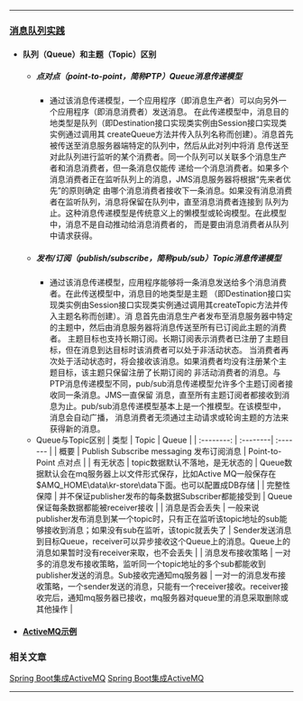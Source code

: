 ----
### [消息队列实践](https://github.com/timebusker/spring-boot/tree/master/spring-boot-18-MQ/)

- #### 队列（Queue）和主题（Topic）区别
  + ##### 点对点（point-to-point，简称PTP）Queue消息传递模型
    * 通过该消息传递模型，一个应用程序（即消息生产者）可以向另外一个应用程序（即消息消费者）发送消息。
	在此传递模型中，消息目的地类型是队列（即Destination接口实现类实例由Session接口实现类实例通过调用其
	createQueue方法并传入队列名称而创建）。消息首先被传送至消息服务器端特定的队列中，然后从此对列中将消
	息传送至对此队列进行监听的某个消费者。同一个队列可以关联多个消息生产者和消息消费者，但一条消息仅能传
	递给一个消息消费者。如果多个消息消费者正在监听队列上的消息，JMS消息服务器将根据“先来者优先”的原则确定
	由哪个消息消费者接收下一条消息。如果没有消息消费者在监听队列，消息将保留在队列中，直至消息消费者连接到
	队列为止。这种消息传递模型是传统意义上的懒模型或轮询模型。在此模型中，消息不是自动推动给消息消费者的，
	而是要由消息消费者从队列中请求获得。 
  + ##### 发布/订阅（publish/subscribe，简称pub/sub）Topic消息传递模型
    * 通过该消息传递模型，应用程序能够将一条消息发送给多个消息消费者。在此传送模型中，消息目的地类型是主题
	（即Destination接口实现类实例由Session接口实现类实例通过调用其createTopic方法并传入主题名称而创建）。消
	息首先由消息生产者发布至消息服务器中特定的主题中，然后由消息服务器将消息传送至所有已订阅此主题的消费者。
	主题目标也支持长期订阅。长期订阅表示消费者已注册了主题目标，但在消息到达目标时该消费者可以处于非活动状态。
	当消费者再次处于活动状态时，将会接收该消息。如果消费者均没有注册某个主题目标，该主题只保留注册了长期订阅的
	非活动消费者的消息。与PTP消息传递模型不同，pub/sub消息传递模型允许多个主题订阅者接收同一条消息。JMS一直保留
	消息，直至所有主题订阅者都接收到消息为止。pub/sub消息传递模型基本上是一个推模型。在该模型中，消息会自动广播，
	消息消费者无须通过主动请求或轮询主题的方法来获得新的消息。
  + Queue与Topic区别
  | 类型     |    Topic | Queue  |
  | :--------: | :--------| :------- |
  | 概要  | Publish Subscribe messaging 发布订阅消息 |  Point-to-Point 点对点   |
  | 有无状态     |   topic数据默认不落地，是无状态的  |  Queue数据默认会在mq服务器上以文件形式保存，比如Active MQ一般保存在$AMQ_HOME\data\kr-store\data下面。也可以配置成DB存储  |
  | 完整性保障      |    并不保证publisher发布的每条数据Subscriber都能接受到  | Queue保证每条数据都能被receiver接收  |
  | 消息是否会丢失      |   一般来说publisher发布消息到某一个topic时，只有正在监听该topic地址的sub能够接收到消息；如果没有sub在监听，该topic就丢失了 | Sender发送消息到目标Queue，receiver可以异步接收这个Queue上的消息。Queue上的消息如果暂时没有receiver来取，也不会丢失  |
  | 消息发布接收策略      |    一对多的消息发布接收策略，监听同一个topic地址的多个sub都能收到publisher发送的消息。Sub接收完通知mq服务器  | 一对一的消息发布接收策略，一个sender发送的消息，只能有一个receiver接收。receiver接收完后，通知mq服务器已接收，mq服务器对queue里的消息采取删除或其他操作  |



- #### [ActiveMQ示例](https://github.com/timebusker/spring-boot/tree/master/spring-boot-18-MQ/spring-boot-18-MQ-activemq/)



### 相关文章

[Spring Boot集成ActiveMQ](http://412887952-qq-com.iteye.com/blog/2319751)
[Spring Boot集成ActiveMQ](http://412887952-qq-com.iteye.com/blog/2338176)

----